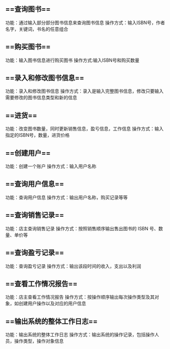 ## ==查询图书==
功能：通过输入部分部分图书信息来查询图书信息
操作方式：输入ISBN号，作者名字，关键词，书名的任意组合
## ==购买图书==
功能：输入图书信息进行购买图书
操作方式:输入ISBN号和购买数量
## ==录入和修改图书信息==
功能：录入和修改图书信息
操作方式：录入是输入完整图书信息，修改只要输入需要修改的图书信息类型和新的信息
## ==进货==
功能：改变图书数量，同时更新销售信息，盈亏信息，工作信息
操作方式：输入指定的ISBN号，数量，进货价格
## ==创建用户==
功能：创建一个账户
操作方式：输入用户名称
## ==查询用户信息==
功能：查询用户信息
操作方式：输出用户名称，购买记录等等
## ==查询销售记录==
功能：店主查询销售记录
操作方式：按照销售顺序输出售出图书的 ISBN 号、数量、单价等
## ==查询盈亏记录==
功能：查询盈亏记录
操作方式：输出该段时间的收入，支出以及利润
## ==查看工作情况报告==
功能：店主查看工作情况报告
操作方式：按操作顺序输出每次操作类型及其对象，如创建用户操作以及对应的用户信息
## ==输出系统的整体工作日志==
功能：输出系统的整体工作日志
操作方式：输出系统的操作记录，包括操作人员，操作类型，操作对象信息